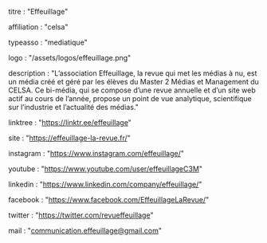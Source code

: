 titre : "Effeuillage"

affiliation : "celsa"

typeasso : "mediatique"

logo : "/assets/logos/effeuillage.png"

description : "L’association Effeuillage, la revue qui met les médias à nu, est un média créé et géré par les élèves du Master 2 Médias et Management du CELSA. Ce bi-média, qui se compose d’une revue annuelle et d’un site web actif au cours de l’année, propose un point de vue analytique, scientifique sur l’industrie et l’actualité des médias."

linktree : "https://linktr.ee/effeuillage"

site : "https://effeuillage-la-revue.fr/"

instagram : "https://www.instagram.com/effeuillage/"

youtube : "https://www.youtube.com/user/effeuillageC3M"

linkedin : "https://www.linkedin.com/company/effeuillage/"

facebook : "https://www.facebook.com/EffeuillageLaRevue/"

twitter : "https://twitter.com/revueffeuillage"

mail : "communication.effeuillage@gmail.com"
